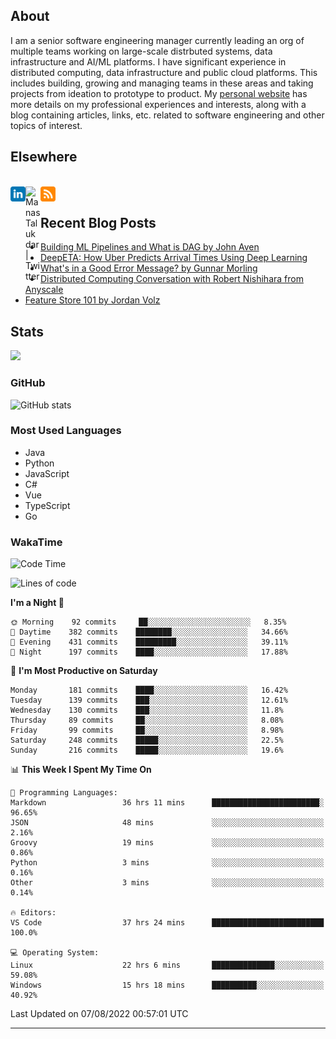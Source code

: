 ## About

I am a senior software engineering manager currently leading an org of multiple teams working on large-scale distrbuted systems, data infrastructure and AI/ML platforms. I have significant experience in distributed computing, data infrastructure and public cloud platforms. This includes building, growing and managing teams in these areas and taking projects from ideation to prototype to product. My [personal website](https://manastalukdar.github.io/) has more details on my professional experiences and interests, along with a blog containing articles, links, etc. related to software engineering and other topics of interest.

## Elsewhere

</br>

<a href="https://www.linkedin.com/in/manastalukdar" target="_blank">
  <img align="left" alt="Manas Talukdar | Linkedin" width="24px" src="https://raw.githubusercontent.com/edent/SuperTinyIcons/master/images/svg/linkedin.svg" />
</a>
<a href="https://www.twitter.com/manastalukdar" target="_blank">
  <img align="left" alt="Manas Talukdar | Twitter" width="24px" src="https://github.com/TheDudeThatCode/TheDudeThatCode/blob/master/Assets/Twitter.svg" />
</a>
<a href="https://manastalukdar.github.io/" target="_blank">
  <img align="left" alt="Manas Talukdar | Website" width="24px" src="https://github.com/edent/SuperTinyIcons/blob/master/images/svg/rss.svg" />
</a>

</br>

## Recent Blog Posts

<!-- BLOG:START -->
- [Building ML Pipelines and What is DAG by John Aven](https://manastalukdar.github.io/blog/2022/03/21/building-ml-pipelines-dag/)
- [DeepETA: How Uber Predicts Arrival Times Using Deep Learning](https://manastalukdar.github.io/blog/2022/03/21/deepeta-uber-predicts-arrival-times-deep-learning/)
- [What&#39;s in a Good Error Message? by Gunnar Morling](https://manastalukdar.github.io/blog/2022/02/11/good-error-message-gunnar-morling/)
- [Distributed Computing Conversation with Robert Nishihara from Anyscale](https://manastalukdar.github.io/blog/2022/01/24/distributed-computing-conversation-robert-nishihara-anyscale/)
- [Feature Store 101 by Jordan Volz](https://manastalukdar.github.io/blog/2022/01/22/feature-store-101-jordan-volz/)
<!-- BLOG:END -->

## Stats

![](https://komarev.com/ghpvc/?username=manastalukdar)

### GitHub

![GitHub stats](https://github-readme-stats.vercel.app/api?username=manastalukdar&show_icons=true&hide_border=true&hide_rank=true&hide_title=true&icon_color=79ff97&text_color=cecac3&bg_color=4d4b4b)

### Most Used Languages

- Java
- Python
- JavaScript
- C#
- Vue
- TypeScript
- Go

<!--
![Top Langs](https://github-readme-stats.vercel.app/api/top-langs/?username=manastalukdar&layout=compact&hide_border=true&hide_title=true&icon_color=79ff97&text_color=cecac3&bg_color=4d4b4b)
-->

### WakaTime

<!--START_SECTION:waka-->
![Code Time](http://img.shields.io/badge/Code%20Time-0%20secs-blue)

![Lines of code](https://img.shields.io/badge/From%20Hello%20World%20I%27ve%20Written-60%20Thousand%20lines%20of%20code-blue)

**I'm a Night 🦉** 

```text
🌞 Morning    92 commits     ██░░░░░░░░░░░░░░░░░░░░░░░   8.35% 
🌆 Daytime    382 commits    ████████░░░░░░░░░░░░░░░░░   34.66% 
🌃 Evening    431 commits    █████████░░░░░░░░░░░░░░░░   39.11% 
🌙 Night      197 commits    ████░░░░░░░░░░░░░░░░░░░░░   17.88%

```
📅 **I'm Most Productive on Saturday** 

```text
Monday       181 commits    ████░░░░░░░░░░░░░░░░░░░░░   16.42% 
Tuesday      139 commits    ███░░░░░░░░░░░░░░░░░░░░░░   12.61% 
Wednesday    130 commits    ███░░░░░░░░░░░░░░░░░░░░░░   11.8% 
Thursday     89 commits     ██░░░░░░░░░░░░░░░░░░░░░░░   8.08% 
Friday       99 commits     ██░░░░░░░░░░░░░░░░░░░░░░░   8.98% 
Saturday     248 commits    █████░░░░░░░░░░░░░░░░░░░░   22.5% 
Sunday       216 commits    █████░░░░░░░░░░░░░░░░░░░░   19.6%

```


📊 **This Week I Spent My Time On** 

```text
💬 Programming Languages: 
Markdown                 36 hrs 11 mins      ████████████████████████░   96.65% 
JSON                     48 mins             ░░░░░░░░░░░░░░░░░░░░░░░░░   2.16% 
Groovy                   19 mins             ░░░░░░░░░░░░░░░░░░░░░░░░░   0.86% 
Python                   3 mins              ░░░░░░░░░░░░░░░░░░░░░░░░░   0.16% 
Other                    3 mins              ░░░░░░░░░░░░░░░░░░░░░░░░░   0.14%

🔥 Editors: 
VS Code                  37 hrs 24 mins      █████████████████████████   100.0%

💻 Operating System: 
Linux                    22 hrs 6 mins       ██████████████░░░░░░░░░░░   59.08% 
Windows                  15 hrs 18 mins      ██████████░░░░░░░░░░░░░░░   40.92%

```


 Last Updated on 07/08/2022 00:57:01 UTC
<!--END_SECTION:waka-->

---

<!--

**manastalukdar/manastalukdar** is a ✨ _special_ ✨ repository because its `README.md` (this file) appears on your GitHub profile.

Here are some ideas to get you started:

- 🔭 I’m currently working on ...
- 🌱 I’m currently learning ...
- 👯 I’m looking to collaborate on ...
- 🤔 I’m looking for help with ...
- 💬 Ask me about ...
- 📫 How to reach me: ...
- 😄 Pronouns: ...
- ⚡ Fun fact: ...
-->
